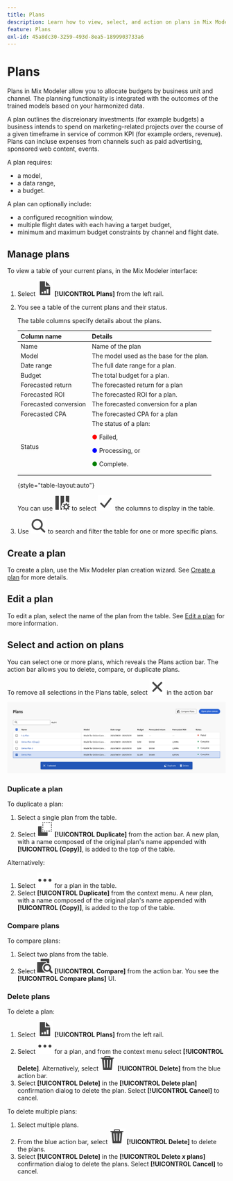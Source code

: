 ```yaml
---
title: Plans
description: Learn how to view, select, and action on plans in Mix Modeler.
feature: Plans
exl-id: 45a8dc30-3259-493d-8ea5-1899903733a6
---
```

# Plans

Plans in Mix Modeler allow you to allocate budgets by business unit and channel. The planning functionality is integrated with the outcomes of the trained models based on your harmonized data.

A plan outlines the discreionary investments (for example budgets) a business intends to spend on marketing-related projects over the course of a given timeframe in service of common KPI (for example orders, revenue). Plans can incluse expenses from channels such as paid advertising, sponsored web content, events.

A plan requires:

- a model,
- a data range,
- a budget.

A plan can optionally include:

- a configured recognition window,
- multiple flight dates with each having a target budget,
- minimum and maximum budget constraints by channel and flight date.


## Manage plans

To view a table of your current plans, in the Mix Modeler interface:

1. Select ![](/help/assets/icons/FileChart.svg) **[!UICONTROL Plans]** from the left rail.

1. You see a table of the current plans and their status.

    The table columns specify details about the plans.

    | Column name | Details |
    |---|---|
    | Name | Name of the plan |
    | Model | The model used as the base for the plan. |
    | Date range | The full date range for a plan. |
    | Budget | The total budget for a plan. |
    | Forecasted return | The forecasted return for a plan |
    | Forecasted ROI | The forecasted ROI for a plan. |
    | Forecasted conversion | The forecasted conversion for a plan |
    | Forecasted CPA | The forecasted CPA for a plan |
    | Status | The status of a plan: <p><span style="color:red">●</span> Failed, <p><span style="color:blue">●</span> Processing, or <p><span style="color:green">●</span> Complete. |

    {style="table-layout:auto"}

    You can use ![ColumnSetting](/help/assets/icons/ColumnSetting.svg) to select ![Checkmark](/help/assets/icons/Checkmark.svg) the columns to display in the table. 

1. Use ![Search](/help/assets/icons/Search.svg) to search and filter the table for one or more specific plans.

## Create a plan

To create a plan, use the Mix Modeler plan creation wizard. See [Create a plan](create.md) for more details.


## Edit a plan

To edit a plan, select the name of the plan from the table. See [Edit a plan](edit.md) for more information.


## Select and action on plans

You can select one or more plans, which reveals the Plans action bar. The action bar allows you to delete, compare, or duplicate plans. 

To remove all selections in the Plans table, select ![Close](/help/assets/icons/Close.svg) in the action bar

![Plans action bar](/help/assets/plans-action-bar.png)

### Duplicate a plan

To duplicate a plan:

1. Select a single plan from the table.
1. Select ![Copy](/help/assets/icons/Copy.svg) **[!UICONTROL Duplicate]** from the action bar. A new plan, with a name composed of the original plan's name appended with **[!UICONTROL (Copy)]**, is added to the top of the table. 

Alternatively:

1. Select ![More](/help/assets/icons/More.svg) for a plan in the table.
1. Select **[!UICONTROL Duplicate]** from the context menu. A new plan, with a name composed of the original plan's name appended with **[!UICONTROL (Copy)]**, is added to the top of the table.

### Compare plans

To compare plans:

1. Select two plans from the table.
1. Select ![Compare](/help/assets/icons/Compare.svg) **[!UICONTROL Compare]** from the action bar. You see the **[!UICONTROL Compare plans]** UI. 


### Delete plans

To delete a plan:

   1. Select ![](/help/assets/icons/FileChart.svg) **[!UICONTROL Plans]** from the left rail.
   1. Select ![More](/help/assets/icons/More.svg) for a plan, and from the context menu select **[!UICONTROL Delete]**. Alternatively, select ![Delete](/help/assets/icons/Delete.svg) **[!UICONTROL Delete]** from the blue action bar.
   1. Select **[!UICONTROL Delete]** in the **[!UICONTROL Delete plan]** confirmation dialog to delete the plan. Select **[!UICONTROL Cancel]** to cancel.

To delete multiple plans:

   1. Select multiple plans.
   1. From the blue action bar, select ![Delete](/help/assets/icons/Delete.svg) **[!UICONTROL Delete]** to delete the plans. 
   1. Select **[!UICONTROL Delete]** in the **[!UICONTROL Delete *x* plans]** confirmation dialog to delete the plans. Select **[!UICONTROL Cancel]** to cancel.


